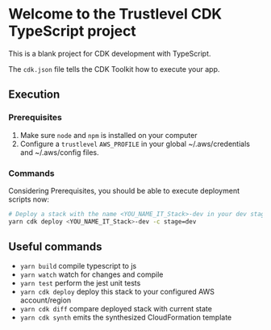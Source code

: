 # Welcome to the Trustlevel CDK TypeScript project

This is a blank project for CDK development with TypeScript.

The `cdk.json` file tells the CDK Toolkit how to execute your app.

## Execution

### Prerequisites

1. Make sure `node` and `npm` is installed on your computer
1. Configure a `trustlevel` `AWS_PROFILE` in your global ~/.aws/credentials and ~/.aws/config files.

### Commands

Considering Prerequisites, you should be able to execute deployment scripts now:

```bash
# Deploy a stack with the name <YOU_NAME_IT_Stack>-dev in your dev stage
yarn cdk deploy <YOU_NAME_IT_Stack>-dev -c stage=dev
```

## Useful commands

* `yarn build`   compile typescript to js
* `yarn watch`   watch for changes and compile
* `yarn test`    perform the jest unit tests
* `yarn cdk deploy`      deploy this stack to your configured AWS account/region
* `yarn cdk diff`        compare deployed stack with current state
* `yarn cdk synth`       emits the synthesized CloudFormation template
